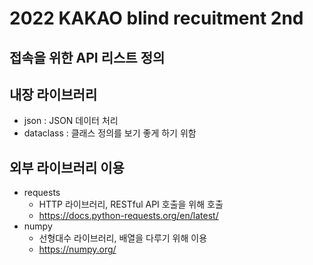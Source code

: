 # 2022 KAKAO blind recuitment 2nd
## 접속을 위한 API 리스트 정의
 
## 내장 라이브러리
- json        : JSON 데이터 처리
- dataclass   : 클래스 정의를 보기 좋게 하기 위함
 
## 외부 라이브러리 이용
- requests
  - HTTP 라이브러리, RESTful API 호출을 위해 호출
  - https://docs.python-requests.org/en/latest/
- numpy 
  - 선형대수 라이브러리, 배열을 다루기 위해 이용
  - https://numpy.org/
 
 